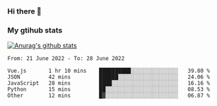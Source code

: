 ### Hi there 👋

### My gtihub stats

[![Anurag's github stats](https://github-readme-stats.vercel.app/api?username=gaozhidong)](https://github.com/gaozhidong/github-readme-stats)

<!--START_SECTION:waka-->

```text
From: 21 June 2022 - To: 28 June 2022

Vue.js       1 hr 10 mins    ██████████░░░░░░░░░░░░░░░   39.80 %
JSON         42 mins         ██████░░░░░░░░░░░░░░░░░░░   24.06 %
JavaScript   28 mins         ████░░░░░░░░░░░░░░░░░░░░░   16.16 %
Python       15 mins         ██░░░░░░░░░░░░░░░░░░░░░░░   08.53 %
Other        12 mins         █▓░░░░░░░░░░░░░░░░░░░░░░░   06.87 %
```

<!--END_SECTION:waka-->